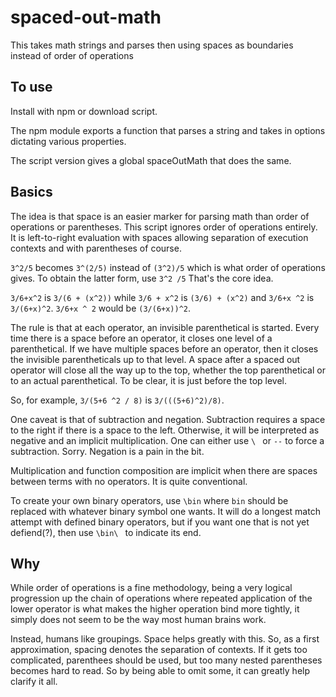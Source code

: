 # spaced-out-math

This takes math strings and parses then using spaces as boundaries instead of
order of operations

## To use

Install with npm or download script. 

The npm module exports a function that parses a string and takes in options
dictating various properties. 

The script version gives a global spaceOutMath that does the same. 

## Basics

The idea is that space is an easier marker for parsing math than order of
operations or parentheses. This script ignores order of operations entirely.
It is left-to-right evaluation with spaces allowing separation of execution
contexts and with parentheses of course. 

`3^2/5` becomes `3^(2/5)` instead of `(3^2)/5` which is what order of
operations gives. To obtain the latter form, use `3^2 /5` That's the core
idea. 

`3/6+x^2` is `3/(6 + (x^2))` while `3/6 + x^2` is `(3/6) + (x^2)`  and `3/6+x
^2` is `3/(6+x)^2`. `3/6+x ^ 2` would be `(3/(6+x))^2`. 

The rule is that at each operator, an invisible parenthetical is started.
Every time there is a space before an operator, it closes one level of a
parenthetical. If we have multiple spaces before an operator, then it closes
the invisible parentheticals up to that level. A space after a spaced out
operator will close all the way up to the top, whether the top parenthetical
or to an actual parenthetical. To be clear, it is just before the top level. 

So, for example,  `3/(5+6 ^2 / 8)` is `3/(((5+6)^2)/8)`. 

One caveat is that of subtraction and negation. Subtraction requires a space
to the right if there is a space to the left. Otherwise, it will be
interpreted as negative and an implicit multiplication. One can either use `\
` or `--` to force a subtraction. Sorry. Negation is a pain in the bit. 

Multiplication and function composition are implicit when there are spaces
between terms with no operators. It is quite conventional. 

To create your own binary operators, use `\bin` where `bin` should be replaced
with whatever binary symbol one wants. It will do a longest match attempt with
defined binary operators, but if you want one that is not yet defiend(?), then
use `\bin\ ` to indicate its end. 


## Why

While order of operations is a fine methodology, being a very logical
progression up the chain of operations where repeated application of the lower
operator is what makes the higher operation bind more tightly, it simply does
not seem to be the way most human brains work. 

Instead, humans like groupings. Space helps greatly with this. So, as a first
approximation, spacing denotes the separation of contexts. If it gets too
complicated, parenthees should be used, but too many nested parentheses
becomes hard to read. So by being able to omit some, it can greatly help
clarify it all. 
